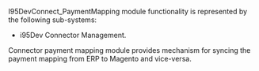 I95DevConnect_PaymentMapping module functionality is represented by the following sub-systems:
 - i95Dev Connector Management.

Connector payment mapping module provides mechanism for syncing the payment mapping from ERP to Magento and vice-versa.